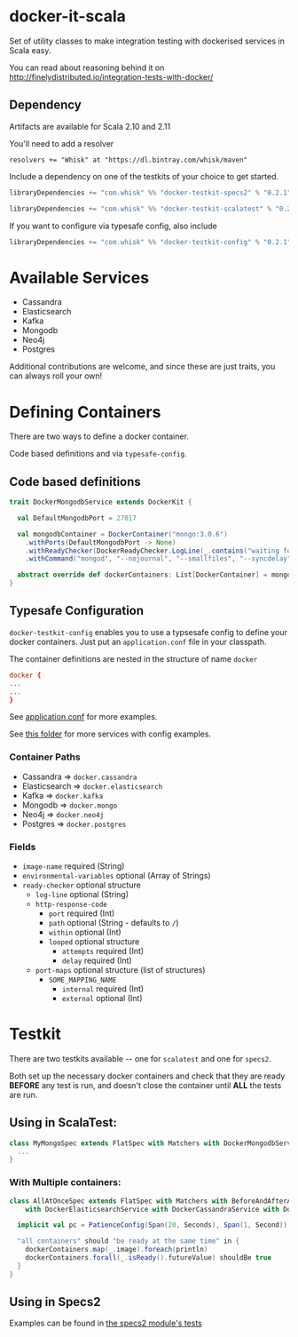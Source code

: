 docker-it-scala
=============

Set of utility classes to make integration testing with dockerised services in Scala easy.

You can read about reasoning behind it on http://finelydistributed.io/integration-tests-with-docker/

## Dependency

Artifacts are available for Scala 2.10 and 2.11

You'll need to add a resolver

    resolvers += "Whisk" at "https://dl.bintray.com/whisk/maven"

Include a dependency on one of the testkits of your choice to get started.

```scala
libraryDependencies += "com.whisk" %% "docker-testkit-specs2" % "0.2.1"
```

```scala
libraryDependencies += "com.whisk" %% "docker-testkit-scalatest" % "0.2.1"
```

If you want to configure via typesafe config, also include

```scala
libraryDependencies += "com.whisk" %% "docker-testkit-config" % "0.2.1"
```

# Available Services

- Cassandra
- Elasticsearch
- Kafka
- Mongodb
- Neo4j
- Postgres

Additional contributions are welcome, and since these are just traits,
you can always roll your own!

# Defining Containers

There are two ways to define a docker container.

Code based definitions and via `typesafe-config`.

## Code based definitions

```scala
trait DockerMongodbService extends DockerKit {

  val DefaultMongodbPort = 27017

  val mongodbContainer = DockerContainer("mongo:3.0.6")
    .withPorts(DefaultMongodbPort -> None)
    .withReadyChecker(DockerReadyChecker.LogLine(_.contains("waiting for connections on port")))
    .withCommand("mongod", "--nojournal", "--smallfiles", "--syncdelay", "0")

  abstract override def dockerContainers: List[DockerContainer] = mongodbContainer :: super.dockerContainers
}
```

## Typesafe Configuration

`docker-testkit-config` enables you to use a typsesafe config to
define your docker containers. Just put an `application.conf` file in
your classpath.

The container definitions are nested in the structure of name `docker`

```conf
docker {
...
...
}
```

See
[application.conf](https://github.com/AdAgility/docker-it-scala/blob/docker-test-kit/config/src/test/resources/application.conf)
for more examples.

See [this folder](https://github.com/AdAgility/docker-it-scala/tree/docker-test-kit/config/src/main/scala/whisk/docker/config) for more services with config examples.

### Container Paths

- Cassandra => `docker.cassandra`
- Elasticsearch => `docker.elasticsearch`
- Kafka => `docker.kafka`
- Mongodb => `docker.mongo`
- Neo4j => `docker.neo4j`
- Postgres => `docker.postgres`

### Fields

- `image-name` required  (String)
- `environmental-variables` optional (Array of Strings)
- `ready-checker` optional structure
  - `log-line` optional (String)
  - `http-response-code`
    - `port` required (Int)
	- `path` optional (String - defaults to `/`)
	- `within` optional (Int)
	- `looped` optional structure
      - `attempts` required (Int)
      - `delay` required (Int)
  - `port-maps` optional structure (list of structures)
    - `SOME_MAPPING_NAME`
      - `internal` required (Int)
      - `external` optional (Int)

# Testkit

There are two testkits available -- one for `scalatest` and one for
`specs2`.

Both set up the necessary docker containers and check that they are
ready **BEFORE** any test is run, and doesn't close the container
until **ALL** the tests are run.


## Using in ScalaTest:

```scala
class MyMongoSpec extends FlatSpec with Matchers with DockerMongodbService {
  ...
}
```

### With Multiple containers:

```scala
class AllAtOnceSpec extends FlatSpec with Matchers with BeforeAndAfterAll with GivenWhenThen with ScalaFutures
    with DockerElasticsearchService with DockerCassandraService with DockerNeo4jService with DockerMongodbService {

  implicit val pc = PatienceConfig(Span(20, Seconds), Span(1, Second))

  "all containers" should "be ready at the same time" in {
    dockerContainers.map(_.image).foreach(println)
    dockerContainers.forall(_.isReady().futureValue) shouldBe true
  }
}
```

## Using in Specs2

Examples can be found in
[the specs2 module's tests](https://github.com/AdAgility/docker-it-scala/blob/docker-test-kit/specs2/src/test/)
